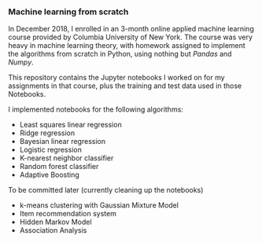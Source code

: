 ### Machine learning from scratch

In December 2018, I enrolled in an 3-month online applied machine learning course provided by Columbia University of New York. The course was very heavy in machine learning theory, with homework assigned to implement the algorithms from scratch in Python, using nothing but _Pandas_ and _Numpy_.

This repository contains the Jupyter notebooks I worked on for my assignments in that course, plus the training and test data used in those Notebooks.

I implemented notebooks for the following algorithms:

* Least squares linear regression
* Ridge regression
* Bayesian linear regression
* Logistic regression
* K-nearest neighbor classifier
* Random forest classifier
* Adaptive Boosting

To be committed later (currently cleaning up the notebooks)
* k-means clustering with Gaussian Mixture Model
* Item recommendation system
* Hidden Markov Model
* Association Analysis

